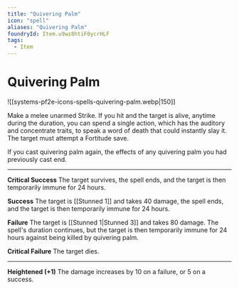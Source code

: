 ```yaml
---
title: "Quivering Palm"
icon: "spell"
aliases: "Quivering Palm"
foundryId: Item.u9wz8htiF0ycrHLF
tags:
  - Item
---
```


# Quivering Palm
![[systems-pf2e-icons-spells-quivering-palm.webp|150]]

Make a melee unarmed Strike. If you hit and the target is alive, anytime during the duration, you can spend a single action, which has the auditory and concentrate traits, to speak a word of death that could instantly slay it. The target must attempt a Fortitude save.

If you cast quivering palm again, the effects of any quivering palm you had previously cast end.

* * *

**Critical Success** The target survives, the spell ends, and the target is then temporarily immune for 24 hours.

**Success** The target is [[Stunned 1]] and takes 40 damage, the spell ends, and the target is then temporarily immune for 24 hours.

**Failure** The target is [[Stunned 1|Stunned 3]] and takes 80 damage. The spell's duration continues, but the target is then temporarily immune for 24 hours against being killed by quivering palm.

**Critical Failure** The target dies.

* * *

**Heightened (+1)** The damage increases by 10 on a failure, or 5 on a success.
